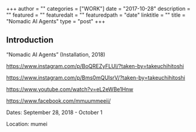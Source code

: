 +++
author = ""
categories = ["WORK"]
date = "2017-10-28"
description = ""
featured = ""
featuredalt = ""
featuredpath = "date"
linktitle = ""
title = "Nomadic AI Agents"
type = "post"
+++

## Introduction

“Nomadic AI Agents” (Installation, 2018)

https://www.instagram.com/p/BoQREZyFLUI/?taken-by=takeuchihitoshi

https://www.instagram.com/p/Bms0mQUlsrV/?taken-by=takeuchihitoshi

https://www.youtube.com/watch?v=eL2eWBe1Hnw

https://www.facebook.com/mmuummeeii/

Dates: September 28, 2018 - October 1

Location: mumei
